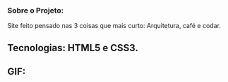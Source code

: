 ### Sobre o Projeto:
Site feito pensado nas 3 coisas que mais curto: Arquitetura, café e codar. 


## Tecnologias: HTML5 e CSS3.


## GIF:
